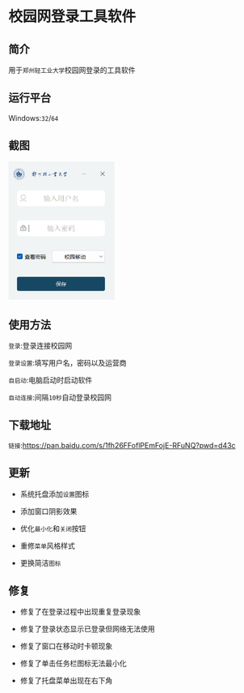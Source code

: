 # 校园网登录工具软件

## 简介

用于`郑州轻工业大学`校园网登录的工具软件



##  运行平台

Windows:`32`/`64`



## 截图

<img src="https://github.com/bowjacon/zznet/blob/main/ScreenShot/ScreenShot.png" width="210px">



## 使用方法

`登录`:登录连接校园网

`登录设置`:填写用户名，密码以及运营商

`自启动`:电脑启动时启动软件

`自动连接`:间隔`10秒`自动登录校园网



## 下载地址

`链接`:https://pan.baidu.com/s/1fh26FFoflPEmFojE-RFuNQ?pwd=d43c 



## 更新

- 系统托盘添加`设置`图标

- 添加窗口阴影效果

- 优化`最小化`和`关闭`按钮

- 重修`菜单`风格样式

- 更换简洁`图标`

  

## 修复

- 修复了在登录过程中出现重复登录现象
- 修复了登录状态显示已登录但网络无法使用

- 修复了窗口在移动时卡顿现象

- 修复了单击任务栏图标无法最小化

- 修复了托盘菜单出现在右下角

  
